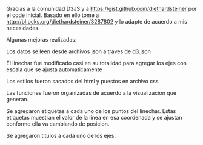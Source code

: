 Gracias a la comunidad D3JS y a https://gist.github.com/diethardsteiner por el code inicial. Basado en ello tome a http://bl.ocks.org/diethardsteiner/3287802 y lo adapte de acuerdo a mis necesidades.

Algunas mejoras realizadas:

Los datos se leen desde archivos json a traves de d3.json

El linechar fue modificado casi en su totalidad para agregar los ejes con escala que se ajusta automaticamente

Los estilos fueron sacados del html y puestos en archivo css

Las funciones fueron organizadas de acuerdo a la visualizacion que generan.

Se agregaron etiquetas a cada uno de los puntos del linechar. Estas etiquetas muestran el valor de la linea en esa coordenada y se ajustan conforme ella va cambiando de posicion.

Se agregaron titulos a cada uno de los ejes.